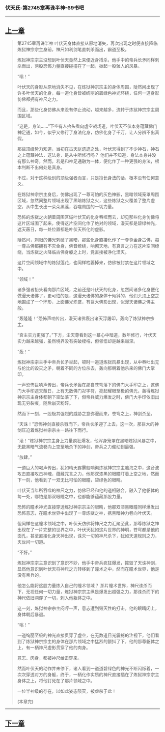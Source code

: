 ### 伏天氏-第2745章再诛半神-69书吧

--------
[上一章](./db7e3acdd4e3db373a59093fda2f7e1f.md)
--------


>
>
>
>第2745章再诛半神
>叶伏天身体直接从原地消失，再次出现之时便直接降临炼狱神宗宗主身前，神尺如利剑笔直刺杀而出，霸道至极。
>
>炼狱神宗宗主没想到叶伏天竟然上来便近身搏杀，他手中的帝兵长矛同样刺杀而出，两股恐怖力量直接碰撞在了一起，掀起一股骇人的风暴。
>
>“嗡！”
>
>叶伏天的身影从原地消失不见，在炼狱神宗宗主的身体周围，陡然间出现了许多叶伏天的化身，每一道化身皆被绚丽的碧绿色神光环绕，任何一道身影仿佛都拥有神尺之力。
>
>而且，那些化身仿佛从来没有停止流动，越来越多，流转于炼狱神宗宗主周围区域。
>
>“这是，身法……”下空有人抬头看向虚空战场道，叶伏天不仅本身蕴藏佛门神足通，如今，似乎又修行了身法化身，仿佛化身了千万，让人分辨不出真假。
>
>那些顶级势力知道，当初在古天庭遗迹之处，叶伏天得到了不少神石，神石之上蕴藏神法，这法身，是从中所修行吗？
>他们并不知道，身法本身并没有那么神奇，然而，若是和神足通融为一体，便化作了一种更强的身法，根本判断不出何处是真身。
>
>不过，对于这种级别的顶级强者而言，只是擅长身法的话，根本没有任何意义。
>
>在炼狱神宗宗主身后，仿佛出现了一尊可怕的灰色神影，黑暗领域笼罩周围区域，忽然间整片领域出现了黑暗炼狱之火，这些炼狱之火覆盖了整片虚空，从中生长出一朵朵黑莲，吞噬周围的一切力量。
>
>恐怖的炼狱之火朝着周围区域叶伏天的化身吞噬而去，却见那些化身仿佛将这片区域围了起来，使得这片空间化作了绝对的领域，漫天都是碧绿神光，遮天蔽日，每一处位置都是叶伏天所化的虚影。
>
>陡然间，刺眼的佛光刺破了黑暗，那些化身直接化作了一尊尊金身古佛，每一尊古佛都拥有不灭金身，佛音缭绕，响彻天地，有真言之力在这片空间缭绕，当炼狱之火降临古佛身躯之上时，竟直接被净化湮灭。
>
>这片空间领域中的炼狱莲花，也同样枯萎掉来，仿佛被封禁在这片领域之中。
>
>“领域！”
>
>诸多强者抬头看向那片区域，之前还是叶伏天的化身，忽然间诸多化身便化做漫天诸佛了，更可怕的是，这漫天诸佛的身体十倾斜的，他们头顶上空之地围成了一个环形，上面佛光炽盛，有巨大佛影出现，似漫天诸佛之佛主般。
>
>“轰隆隆！”恐怖声响传出，漫天诸佛轰出诸天浮屠印，轰向了炼狱神宗宗主。
>
>“宫主实力更强了。”下方，尘天尊看到这一幕心中暗道，数年修行，叶伏天实力越来越强，虽然境界没有突破桎梏，但领悟却是越来越深。
>
>“轰！”
>
>炼狱神宗宗主手中帝兵长矛举起，顿时一道道炼狱风暴出现，从中吞吐出无与伦比的毁灭之矛，朝着不同的方位杀去，轰向那朝着他杀来的佛门大掌印。
>
>一声恐怖巨响声传出，帝兵长矛轰在那自苍穹落下的佛门大手印之上，这佛门大手印遮天蔽日，上有无数佛门卍字符，亮起耀眼至极的佛光，轰得炼狱神宗宗主身体都朝下空坠落了下，但帝兵威力爆发之时，佛门大手印依旧出现无穷裂痕，随后崩灭粉碎。
>
>然而下一刻，一股极其强烈的威胁之意弥漫而来，苍穹之上，神剑杀至。
>
>“天诛！”恐怖神剑直接杀戮而下，帝兵长矛迎了上去，这一次，那巨大的神剑压迫着炼狱神宗宗主一路往下而行。
>
>“滚！”炼狱神宗宗主身上力量疯狂爆发，他浑身笼罩在黑暗炼狱风暴之中，无数黑暗气流卷向上空至地杀下的神剑，帝兵之力催动到最强。
>
>“放肆。”
>
>一道巨大的喝声传出，犹如晴天霹雳般响彻炼狱神宗宗主脑海之中，这音波攻击直接攻击神魂，蕴藏咒言之力，他那双漆黑的眼瞳盯着上空之地，然而下一刻，他看到了一双无比可怕的眼瞳，碧绿色的眼睛。
>
>叶伏天当年所吞噬的神尺之力，仿佛已经和他的道相融合，融入了他躯体的每一处，哪怕是那双眼瞳之中，也都能够蕴藏那股力量。
>
>恐怖的瞳术神光直接穿透炼狱神宗宗主的眼睛，他那双漆黑眼瞳同样爆发出恐怖意志，在瞳术世界中出现了一尊炼狱之神，携黑暗神力卷向叶伏天。
>
>但同样在这瞳术领域之中，叶伏天仿佛将神尺之力汇聚至此，那尊炼狱之神出现在了一片完整的世界之中，叶伏天犹如这片世界的神明，苍穹都是他的面孔，甚至直接化身天神出现，诛灭一切的神尺杀下，犹如天道规则之力，灭世间一切道。
>
>“不好。”
>
>炼狱神宗宗主意识到了意识不妙，他手中帝兵疯狂爆发，摧毁了天诛神剑，显然他意识到叶伏天将神尺之力转移到了瞳术之中，然而在瞳术世界，他是没有帝兵的。
>
>他怎么能将这股力量炼入自己的瞳术领域？
>那片瞳术世界，神尺诛杀而下，无视任何一切力量，炼狱神宗宗主纵是爆发出超强之力，那诛杀而下的神尺依旧洞穿了一切，刺入他躯体之中。
>
>这一刻，炼狱神宗宗主闷哼一声，意志遭到毁灭性的打击，他的眼睛闭上，身体朝后暴退。
>
>“嗡！”
>
>一道绚丽至极的神光直接贯穿了虚空，在无数道目光震撼的注视下，他们看到了炼狱神宗宗主的身体在那片领域之中猛烈的颤抖了下，他的那尊躯体之上，有一柄神尺虚影贯穿了他的肉身。
>
>意志、肉身，都被神尺给击穿来。
>
>然而叶伏天的动作并未停下，诸人看到一道道碧绿色的神光不断闪烁着，一次次穿透对方的身躯，终于，一柄化作实质的神尺直接插在了炼狱神宗宗主身体之上，将他钉死在了那片领域之中。
>
>一位半神级的存在，以如此姿态陨灭，被虐杀于此！
>
>(本章完)
>
>

--------
[下一章](./d419def0248aad00be7acca96227859f.md)
--------
